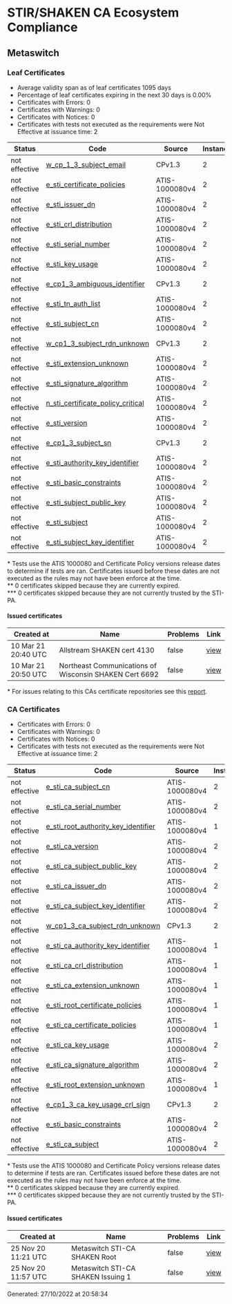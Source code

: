 # STIR/SHAKEN CA Ecosystem Compliance

## Metaswitch

### Leaf Certificates

- Average validity span as of leaf certificates 1095 days
- Percentage of leaf certificates expiring in the next 30 days is 0.00%
- Certificates with Errors: 0
- Certificates with Warnings: 0
- Certificates with Notices: 0
- Certificates with tests not executed as the requirements were Not Effective at issuance time: 2

| Status | Code | Source | Instances |
|--------|------|--------|-----------|
| not effective | [w_cp_1_3_subject_email](ISSUES/w_cp_1_3_subject_email/README.md#leaf-certificates) | CPv1.3 | 2 |
| not effective | [e_sti_certificate_policies](ISSUES/e_sti_certificate_policies/README.md#leaf-certificates) | ATIS-1000080v4 | 2 |
| not effective | [e_sti_issuer_dn](ISSUES/e_sti_issuer_dn/README.md#leaf-certificates) | ATIS-1000080v4 | 2 |
| not effective | [e_sti_crl_distribution](ISSUES/e_sti_crl_distribution/README.md#leaf-certificates) | ATIS-1000080v4 | 2 |
| not effective | [e_sti_serial_number](ISSUES/e_sti_serial_number/README.md#leaf-certificates) | ATIS-1000080v4 | 2 |
| not effective | [e_sti_key_usage](ISSUES/e_sti_key_usage/README.md#leaf-certificates) | ATIS-1000080v4 | 2 |
| not effective | [e_cp1_3_ambiguous_identifier](ISSUES/e_cp1_3_ambiguous_identifier/README.md#leaf-certificates) | CPv1.3 | 2 |
| not effective | [e_sti_tn_auth_list](ISSUES/e_sti_tn_auth_list/README.md#leaf-certificates) | ATIS-1000080v4 | 2 |
| not effective | [e_sti_subject_cn](ISSUES/e_sti_subject_cn/README.md#leaf-certificates) | ATIS-1000080v4 | 2 |
| not effective | [w_cp1_3_subject_rdn_unknown](ISSUES/w_cp1_3_subject_rdn_unknown/README.md#leaf-certificates) | CPv1.3 | 2 |
| not effective | [e_sti_extension_unknown](ISSUES/e_sti_extension_unknown/README.md#leaf-certificates) | ATIS-1000080v4 | 2 |
| not effective | [e_sti_signature_algorithm](ISSUES/e_sti_signature_algorithm/README.md#leaf-certificates) | ATIS-1000080v4 | 2 |
| not effective | [n_sti_certificate_policy_critical](ISSUES/n_sti_certificate_policy_critical/README.md#leaf-certificates) | ATIS-1000080v4 | 2 |
| not effective | [e_sti_version](ISSUES/e_sti_version/README.md#leaf-certificates) | ATIS-1000080v4 | 2 |
| not effective | [e_cp1_3_subject_sn](ISSUES/e_cp1_3_subject_sn/README.md#leaf-certificates) | CPv1.3 | 2 |
| not effective | [e_sti_authority_key_identifier](ISSUES/e_sti_authority_key_identifier/README.md#leaf-certificates) | ATIS-1000080v4 | 2 |
| not effective | [e_sti_basic_constraints](ISSUES/e_sti_basic_constraints/README.md#leaf-certificates) | ATIS-1000080v4 | 2 |
| not effective | [e_sti_subject_public_key](ISSUES/e_sti_subject_public_key/README.md#leaf-certificates) | ATIS-1000080v4 | 2 |
| not effective | [e_sti_subject](ISSUES/e_sti_subject/README.md#leaf-certificates) | ATIS-1000080v4 | 2 |
| not effective | [e_sti_subject_key_identifier](ISSUES/e_sti_subject_key_identifier/README.md#leaf-certificates) | ATIS-1000080v4 | 2 |

\* Tests use the ATIS 1000080 and Certificate Policy versions release dates to determine if tests are ran. Certificates issued before these dates are not executed as the rules may not have been enforce at the time.\
\*\* 0 certificates skipped because they are currently expired.\
\*\*\* 0 certificates skipped because they are not currently trusted by the STI-PA.

#### Issued certificates

| Created at | Name | Problems | Link |
|------------|------|----------|------|
| 10 Mar 21 20:40 UTC | Allstream SHAKEN cert 4130 | false | [view](CERTIFICATES/ff4fd6ee8ba51ca3158a8f6e11a2d6ddef2effb7/README.md) |
| 10 Mar 21 20:50 UTC | Northeast Communications of Wisconsin SHAKEN Cert 6692 | false | [view](CERTIFICATES/9222d3511c26fbbd28117b4bbf80e8b54753b3a3/README.md) |

\* For issues relating to this CAs certificate repositories see this [report](URL/README.md).

### CA Certificates

- Certificates with Errors: 0
- Certificates with Warnings: 0
- Certificates with Notices: 0
- Certificates with tests not executed as the requirements were Not Effective at issuance time: 2

| Status | Code | Source | Instances |
|--------|------|--------|-----------|
| not effective | [e_sti_ca_subject_cn](ISSUES/e_sti_ca_subject_cn/README.md#ca-certificates) | ATIS-1000080v4 | 2 |
| not effective | [e_sti_ca_serial_number](ISSUES/e_sti_ca_serial_number/README.md#ca-certificates) | ATIS-1000080v4 | 2 |
| not effective | [e_sti_root_authority_key_identifier](ISSUES/e_sti_root_authority_key_identifier/README.md#ca-certificates) | ATIS-1000080v4 | 1 |
| not effective | [e_sti_ca_version](ISSUES/e_sti_ca_version/README.md#ca-certificates) | ATIS-1000080v4 | 2 |
| not effective | [e_sti_ca_subject_public_key](ISSUES/e_sti_ca_subject_public_key/README.md#ca-certificates) | ATIS-1000080v4 | 2 |
| not effective | [e_sti_ca_issuer_dn](ISSUES/e_sti_ca_issuer_dn/README.md#ca-certificates) | ATIS-1000080v4 | 2 |
| not effective | [e_sti_ca_subject_key_identifier](ISSUES/e_sti_ca_subject_key_identifier/README.md#ca-certificates) | ATIS-1000080v4 | 2 |
| not effective | [w_cp1_3_ca_subject_rdn_unknown](ISSUES/w_cp1_3_ca_subject_rdn_unknown/README.md#ca-certificates) | CPv1.3 | 2 |
| not effective | [e_sti_ca_authority_key_identifier](ISSUES/e_sti_ca_authority_key_identifier/README.md#ca-certificates) | ATIS-1000080v4 | 1 |
| not effective | [e_sti_ca_crl_distribution](ISSUES/e_sti_ca_crl_distribution/README.md#ca-certificates) | ATIS-1000080v4 | 1 |
| not effective | [e_sti_ca_extension_unknown](ISSUES/e_sti_ca_extension_unknown/README.md#ca-certificates) | ATIS-1000080v4 | 1 |
| not effective | [e_sti_root_certificate_policies](ISSUES/e_sti_root_certificate_policies/README.md#ca-certificates) | ATIS-1000080v4 | 1 |
| not effective | [e_sti_ca_certificate_policies](ISSUES/e_sti_ca_certificate_policies/README.md#ca-certificates) | ATIS-1000080v4 | 1 |
| not effective | [e_sti_ca_key_usage](ISSUES/e_sti_ca_key_usage/README.md#ca-certificates) | ATIS-1000080v4 | 2 |
| not effective | [e_sti_ca_signature_algorithm](ISSUES/e_sti_ca_signature_algorithm/README.md#ca-certificates) | ATIS-1000080v4 | 2 |
| not effective | [e_sti_root_extension_unknown](ISSUES/e_sti_root_extension_unknown/README.md#ca-certificates) | ATIS-1000080v4 | 1 |
| not effective | [e_cp1_3_ca_key_usage_crl_sign](ISSUES/e_cp1_3_ca_key_usage_crl_sign/README.md#ca-certificates) | CPv1.3 | 2 |
| not effective | [e_sti_basic_constraints](ISSUES/e_sti_basic_constraints/README.md#ca-certificates) | ATIS-1000080v4 | 2 |
| not effective | [e_sti_ca_subject](ISSUES/e_sti_ca_subject/README.md#ca-certificates) | ATIS-1000080v4 | 2 |

\* Tests use the ATIS 1000080 and Certificate Policy versions release dates to determine if tests are ran. Certificates issued before these dates are not executed as the rules may not have been enforce at the time.\
\*\* 0 certificates skipped because they are currently expired.\
\*\*\* 0 certificates skipped because they are not currently trusted by the STI-PA.

#### Issued certificates

| Created at | Name | Problems | Link |
|------------|------|----------|------|
| 25 Nov 20 11:21 UTC | Metaswitch STI-CA SHAKEN Root | false | [view](CERTIFICATES/44d544c71033b19edf1ebcbc6b31428d51203a95/README.md) |
| 25 Nov 20 11:57 UTC | Metaswitch STI-CA SHAKEN Issuing 1 | false | [view](CERTIFICATES/89a2a7c2332d416885f9adac29ade0024df9d563/README.md) |

Generated: 27/10/2022 at 20:58:34